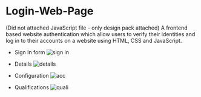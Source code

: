 # Login-Web-Page

(Did not attached JavaScript file - only design pack attached)
A frontend based website authentication which allow users to verify their identities and log in to their accounts on a website using HTML, CSS and JavaScript.

* Sign In form 
![sign in](https://user-images.githubusercontent.com/86198133/185237743-880de83a-ce5b-420d-a1fa-7c169322ca8d.png)

* Details
![details](https://user-images.githubusercontent.com/86198133/185238238-dd1f2713-65ff-4d2f-a961-d8e5c6f42608.png)

* Configuration
![acc](https://user-images.githubusercontent.com/86198133/185238442-782d4b3d-659e-47ec-bc68-e48715a410fa.png)

* Qualifications
![quali](https://user-images.githubusercontent.com/86198133/185238531-dca76c14-e1a3-487d-8dba-e5743099ddd9.png)
